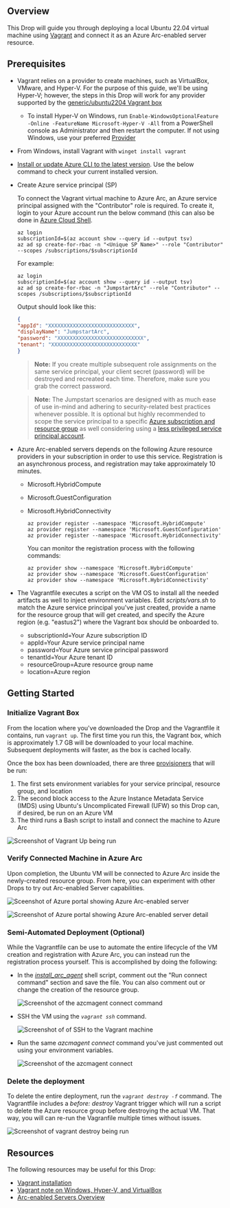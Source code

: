 ## Overview

This Drop will guide you through deploying a local Ubuntu 22.04 virtual machine using [Vagrant](https://www.vagrantup.com/) and connect it as an Azure Arc-enabled server resource.

## Prerequisites

- Vagrant relies on a provider to create machines, such as VirtualBox, VMware, and Hyper-V.  For the purpose of this guide, we'll be using Hyper-V; however, the steps in this Drop will work for any provider supported by the [generic/ubuntu2204 Vagrant box](https://app.vagrantup.com/generic/boxes/ubuntu2204)

  - To install Hyper-V on Windows, run `Enable-WindowsOptionalFeature -Online -FeatureName Microsoft-Hyper-V -All` from a PowerShell console as Administrator and then restart the computer.  If not using Windows, use your preferred [Provider](https://developer.hashicorp.com/vagrant/docs/providers)
  
- From Windows, install Vagrant with `winget install vagrant`

- [Install or update Azure CLI to the latest version](https://learn.microsoft.com/cli/azure/install-azure-cli?view=azure-cli-latest). Use the below command to check your current installed version.

- Create Azure service principal (SP)

    To connect the Vagrant virtual machine to Azure Arc, an Azure service principal assigned with the "Contributor" role is required. To create it, login to your Azure account run the below command (this can also be done in [Azure Cloud Shell](https://shell.azure.com/).

    ```shell
    az login
    subscriptionId=$(az account show --query id --output tsv)
    az ad sp create-for-rbac -n "<Unique SP Name>" --role "Contributor" --scopes /subscriptions/$subscriptionId
    ```

    For example:

    ```shell
    az login
    subscriptionId=$(az account show --query id --output tsv)
    az ad sp create-for-rbac -n "JumpstartArc" --role "Contributor" --scopes /subscriptions/$subscriptionId
    ```

    Output should look like this:

    ```json
    {
    "appId": "XXXXXXXXXXXXXXXXXXXXXXXXXXXX",
    "displayName": "JumpstartArc",
    "password": "XXXXXXXXXXXXXXXXXXXXXXXXXXXX",
    "tenant": "XXXXXXXXXXXXXXXXXXXXXXXXXXXX"
    }
    ```

    > **Note:** If you create multiple subsequent role assignments on the same service principal, your client secret (password) will be destroyed and recreated each time. Therefore, make sure you grab the correct password.

    > **Note:** The Jumpstart scenarios are designed with as much ease of use in-mind and adhering to security-related best practices whenever possible. It is optional but highly recommended to scope the service principal to a specific [Azure subscription and resource group](https://learn.microsoft.com/cli/azure/ad/sp?view=azure-cli-latest) as well considering using a [less privileged service principal account](https://learn.microsoft.com/azure/role-based-access-control/best-practices).

- Azure Arc-enabled servers depends on the following Azure resource providers in your subscription in order to use this service. Registration is an asynchronous process, and registration may take approximately 10 minutes.

  - Microsoft.HybridCompute
  - Microsoft.GuestConfiguration
  - Microsoft.HybridConnectivity

      ```shell
      az provider register --namespace 'Microsoft.HybridCompute'
      az provider register --namespace 'Microsoft.GuestConfiguration'
      az provider register --namespace 'Microsoft.HybridConnectivity'
      ```

      You can monitor the registration process with the following commands:

      ```shell
      az provider show --namespace 'Microsoft.HybridCompute'
      az provider show --namespace 'Microsoft.GuestConfiguration'
      az provider show --namespace 'Microsoft.HybridConnectivity'

- The Vagrantfile executes a script on the VM OS to install all the needed artifacts as well to inject environment variables. Edit *scripts/vars.sh* to match the Azure service principal you've just created, provide a name for the resource group that will get created, and specify the Azure region (e.g. "eastus2") where the Vagrant box should be onboarded to.

  - subscriptionId=Your Azure subscription ID
  - appId=Your Azure service principal name
  - password=Your Azure service principal password
  - tenantId=Your Azure tenant ID
  - resourceGroup=Azure resource group name
  - location=Azure region

## Getting Started

### Initialize Vagrant Box

From the location where you've downloaded the Drop and the Vagrantfile it contains, run `vagrant up`.  The first time you run this, the Vagrant box, which is approximately 1.7 GB will be downloaded to your local machine.  Subsequent deployments will faster, as the box is cached locally.

Once the box has been downloaded, there are three [provisioners](https://developer.hashicorp.com/vagrant/docs/provisioning) that will be run:

1. The first sets environment variables for your service principal, resource group, and location
2. The second block access to the Azure Instance Metadata Service (IMDS) using Ubuntu's Uncomplicated Firewall (UFW) so this Drop can, if desired, be run on an Azure VM
3. The third runs a Bash script to install and connect the machine to Azure Arc

![Screenshot of Vagrant Up being run](./media/01_vagrant_up.png)

### Verify Connected Machine in Azure Arc 

Upon completion, the Ubuntu VM will be connected to Azure Arc inside the newly-created resource group.  From here, you can experiment with other Drops  to try out Arc-enabled Server capabilities.

![Sceenshot of Azure portal showing Azure Arc-enabled server](./media/02_portal_rg.png)

![Screenshot of Azure portal showing Azure Arc-enabled server detail](./media/03_portal_server_details.png)

### Semi-Automated Deployment (Optional)

While the Vagrantfile can be use to automate the entire lifecycle of the VM creation and registration with Azure Arc, you can instead run the registration process yourself.  This is accomplished by doing the following:

- In the [*install_arc_agent*](https://github.com/microsoft/azure_arc/blob/main/azure_arc_servers_jumpstart/local/vagrant/ubuntu/scripts/install_arc_agent.sh) shell script, comment out the "Run connect command" section and save the file. You can also comment out or change the creation of the resource group.

    ![Screenshot of the azcmagent connect command](./media/04_azcmagent_connect.png)

- SSH the VM using the *`vagrant ssh`* command.

    ![Screenshot of of SSH to the Vagrant machine](./media/05_vagrant_ssh.png)

- Run the same *azcmagent connect* command you've just commented out using your environment variables.

    ![Screenshot of the azcmagent connect](./media/06_manual_onboard.png)

### Delete the deployment

To delete the entire deployment, run the *`vagrant destroy -f`* command. The Vagrantfile includes a *before: destroy* Vagrant trigger which will run a script to delete the Azure resource group before destroying the actual VM. That way, you will can re-run the Vagranfile multiple times without issues.

![Screenshot of vagrant destroy being run](./media/07_vagrant_destroy.png)

## Resources

The following resources may be useful for this Drop:

- [Vagrant installation](https://developer.hashicorp.com/vagrant/docs/installation)
- [Vagrant note on Windows, Hyper-V, and VirtualBox](https://developer.hashicorp.com/vagrant/docs/installation#windows-virtualbox-and-hyper-v)
- [Arc-enabled Servers Overview](https://learn.microsoft.com/en-us/azure/azure-arc/servers/overview)